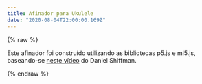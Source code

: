 ```yaml
---
title: Afinador para Ukulele
date: "2020-08-04T22:00:00.169Z"
---
```


{% raw %}
<meta property="og:title" content="CGReinhold" />
<meta property="og:description" content="Afine seu ukulele com machine learning">
<meta name="description" content="Afine seu ukulele com machine learning">
<script src="https://cdnjs.cloudflare.com/ajax/libs/p5.js/0.9.0/p5.min.js"></script>
<script src="https://cdnjs.cloudflare.com/ajax/libs/p5.js/0.9.0/addons/p5.dom.min.js"></script>
<script src="https://cdnjs.cloudflare.com/ajax/libs/p5.js/0.9.0/addons/p5.sound.min.js"></script>
<script src="https://unpkg.com/ml5@0.3.1/dist/ml5.min.js"></script>
<div id="tuner"></div>
<p>Este afinador foi construído utilizando as bibliotecas p5.js e ml5.js, baseando-se <a href="https://www.youtube.com/watch?v=F1OkDTUkKFo">neste vídeo</a> do Daniel Shiffman.</p>
<script>
const model_url = 'https://cdn.jsdelivr.net/gh/ml5js/ml5-data-and-models/models/pitch-detection/crepe/';
let pitch;
let mic;
let freq = 0;
let threshold = 1;
let loaded = false;
let freqHistory = [];
let textColor = "black";
let bodyColor = "white";
let width = 800;
let height = 800;
let notes = [
  { note: 'A', freq: 440 },
  { note: 'E', freq: 329.6276 },
  { note: 'C', freq: 261.6256 },
  { note: 'G', freq: 391.9954 }
];
function setup() {
  const computed = window.getComputedStyle(document.querySelector("body"));
  if (computed.getPropertyValue('width').replace('px', '') < width)
    width = computed.getPropertyValue('width').replace('px', '');
  if (computed.getPropertyValue('height').replace('px', '') < height)
    height = computed.getPropertyValue('height').replace('px', '') - 100;
  const canvas = createCanvas(width, height);
  canvas.parent('tuner');
  audioContext = getAudioContext();
  mic = new p5.AudioIn();
  mic.start(listening);
  textColor = computed.getPropertyValue('color');
  bodyColor = computed.getPropertyValue('background-color');
}
function listening() {
  pitch = ml5.pitchDetection(
    model_url,
    audioContext,
    mic.stream,
    modelLoaded
  );
}
function getClosestNote() {
    let closestNote = -1;
    let recordDiff = Infinity;
    for (let i = 0; i < notes.length; i++) {
      let diff = freq - notes[i].freq;
      if (abs(diff) < abs(recordDiff)) {
        closestNote = notes[i];
        recordDiff = diff;
      }
    }
    return { closestNote, recordDiff };
}
function writeFrequency() {
  textAlign(CENTER, CENTER);
  fill(textColor);
  textSize(32);
  text(freq.toFixed(2), width / 2, height - 100);
}
function writeNote(note) {
  textSize(64);
  text(note, width / 2, height - 150);
}
function draw() {
  background(bodyColor);
  if (loaded) {
    writeFrequency();
    const { closestNote, recordDiff } = getClosestNote();
    writeNote(closestNote.note);
    let diff = recordDiff;
    stroke(textColor);
    strokeWeight(4);
    line(width / 2, 100, width / 2, height / 2);
    noStroke();
    let col = color(255, 0, 0);
    if (abs(diff) < threshold) {
        col = color(0, 255, 0);
    }
    let radius = map(abs(diff), 0, 100, 100, 10);
    freqHistory.push({ diff, color: col, radius });
    if (freqHistory.length > 20) {
        freqHistory.shift();
    }
    for (let i = 0; i < freqHistory.length; i++) {
        let alpha = abs(map(i, 0, freqHistory.length, 0, 255));
        const history = freqHistory[i];
        const levels = history.color.levels;
        fill(levels[0], levels[1], levels[2], alpha);
        circle(width / 2 + history.diff, height / 3.5, history.radius);
    }
  } else {
    textAlign(CENTER, CENTER);
    fill(textColor);
    textSize(64);
    text("Carregando...", width / 2, height / 2);
  }
}
function modelLoaded() {
  pitch.getPitch(gotPitch);
}
function gotPitch(error, frequency) {
  if (error) {
    console.error(error);
  } else {
    if (frequency) {
      loaded = true;
      freq = frequency;
    }
    pitch.getPitch(gotPitch);
  }
}
</script>
{% endraw %}